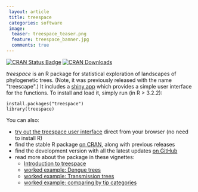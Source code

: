 ```yaml
---		
 layout: article
 title: treespace
 categories: software
 image:
  teaser: treespace_teaser.png
  feature: treespace_banner.jpg
  comments: true
---		
```


[![CRAN Status Badge](http://www.r-pkg.org/badges/version/treespace)](https://cran.r-project.org/package=treespace)
[![CRAN Downloads](https://cranlogs.r-pkg.org/badges/treespace)](https://cran.r-project.org/package=treespace)

*treespace* is an R package for statistical exploration of landscapes of phylogenetic trees. 
(Note, it was previously released with the name "treescape".) 
It includes a <a href="http://shiny.imperial-stats-experimental.co.uk/users/mlkendal/treespace" target="_blank">shiny app</a> which provides a simple user interface for the functions. 
To install and load it, simply run (in R > 3.2.2):
```
install.packages("treespace")
library(treespace)
```
You can also:
* <a href="http://shiny.imperial-stats-experimental.co.uk/users/mlkendal/treespace" target="_blank">try out the treespace user interface</a> direct from your browser (no need to install R)
* find the stable R package <a href="https://cran.r-project.org/web/packages/treespace/index.html" target="_blank">on CRAN</a>, along with previous releases
* find the development version with all the latest updates <a href="https://github.com/thibautjombart/treespace" target="_blank">on GitHub</a>
* read more about the package in these vignettes:
  * <a href="https://cran.r-project.org/web/packages/treespace/vignettes/introduction.html" target="_blank">Introduction to treespace</a>
  * <a href="https://cran.r-project.org/web/packages/treespace/vignettes/DengueVignette.html" target="_blank">worked example: Dengue trees</a>
  * <a href="https://cran.r-project.org/web/packages/treespace/vignettes/TransmissionTreesVignette.html" target="_blank">worked example: Transmission trees</a>
  * <a href="https://cran.r-project.org/web/packages/treespace/vignettes/tipCategories.html" target="_blank">worked example: comparing by tip categories</a>